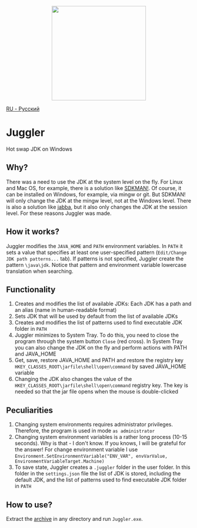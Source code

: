 <p align="center"> 
<img src="https://user-images.githubusercontent.com/43209824/150384221-6087fedd-9e52-4a03-a0e4-4248be39a3d0.png"
     width="256" height="256">
</p>

[RU - Русский](https://github.com/ViiSE/juggler/blob/main/README-RU.md)

# Juggler
Hot swap JDK on Windows

## Why?
There was a need to use the JDK at the system level on the fly. For Linux and Mac OS, for example, there is a solution 
like [SDKMAN!](https://github.com/sdkman). Of course, it can be installed on Windows, for example, via mingw or git.
But SDKMAN! will only change the JDK at the mingw level, not at the Windows level. There is also a solution like 
[jabba](https://github.com/shyiko/jabba), but it also only changes the JDK at the session level. For these reasons 
Juggler was made.

## How it works?
Juggler modifies the `JAVA_HOME` and `PATH` environment variables. In `PATH` it sets a value that specifies at least 
one user-specified pattern (`Edit/Change JDK path patterns...` tab). If patterns is not specified, Juggler create the 
pattern `\java\jdk`. Notice that pattern and environment variable lowercase translation when searching.

## Functionality
 1. Creates and modifies the list of available JDKs: Each JDK has a path and an alias (name in human-readable format)
 2. Sets JDK that will be used by default from the list of available JDKs
 3. Creates and modifies the list of patterns used to find executable JDK folder in `PATH`
 4. Juggler minimizes to System Tray. To do this, you need to close the program through the system button `Close` 
    (red cross). In System Tray you can also change the JDK on the fly and perform actions with PATH and JAVA_HOME
 5. Get, save, restore JAVA_HOME and PATH and restore the registry key `HKEY_CLASSES_ROOT\jarfile\shell\open\command` by
    saved JAVA_HOME variable
 6. Changing the JDK also changes the value of the `HKEY_CLASSES_ROOT\jarfile\shell\open\command` registry key. The key
    is needed so that the jar file opens when the mouse is double-clicked

## Peculiarities
 1. Changing system environments requires administrator privileges. Therefore, the program is used in mode 
    `as administrator`
 2. Changing system environment variables is a rather long process (10-15 seconds). Why is that - I don't know. If you 
    knows, I will be grateful for the answer! For change environment variable I use
   `Environment.SetEnvironmentVariable("ENV_VAR", envVarValue, EnvironmentVariableTarget.Machine)`
 3. To save state, Juggler creates a `.juggler` folder in the user folder. In this folder in the `settings.json` file 
    the list of JDK is stored, including the default JDK, and the list of patterns used to find executable JDK folder in
    `PATH`

## How to use?
Extract the [archive](https://github.com/ViiSE/juggler/releases/tag/Release) in any directory and run `Juggler.exe`.

